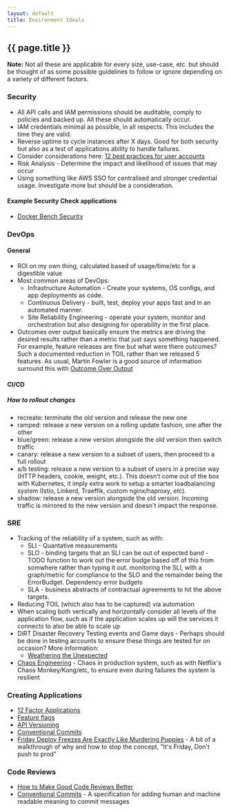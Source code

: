 ```yaml
---
layout: default
title: Environment Ideals
---
```


## {{ page.title }}

**Note:** Not all these are applicable for every size, use-case, etc. but should be thought of as some possible guidelines to follow or ignore depending on a variety of different factors.

### Security

* All API calls and IAM permissions should be auditable, comply to policies and backed up. All these should automatically occur.
* IAM credentials minimal as possible, in all respects. This includes the time they are valid.
* Reverse uptime to cycle instances after X days. Good for both security but also as a test of applications ability to handle failures.
* Consider considerations here: [12 best practices for user accounts](https://cloudplatform.googleblog.com/2018/01/12-best-practices-for-user-account.html)
* Risk Analysis - Determine the impact and likelihood of issues that may occur
* Using something like AWS SSO for centralised and stronger credential usage. Investigate more but should be a consideration.

#### Example Security Check applications

* [Docker Bench Security](https://github.com/docker/docker-bench-security)

### DevOps

#### General

* ROI on my own thing, calculated based of usage/time/etc for a digestible value
* Most common areas of DevOps:
  * Infrastructure Automation - Create your systems, OS configs, and app deployments as code.
  * Continuous Delivery - built, test, deploy your apps fast and in an automated manner.
  * Site Reliability Engineering - operate your system, monitor and orchestration but also designing for operability in the first place.
* Outcomes over output basically ensure the metrics are driving the desired results rather than a metric that just says something happened. For example, feature releases are fine but what were there outcomes? Such a documented reduction in TOIL rather than we released 5 features. As usual, Martin Fowler is a good source of information surround this with [Outcome Over Output]( https://martinfowler.com/bliki/OutcomeOverOutput.html)

#### CI/CD

##### How to rollout changes

* recreate: terminate the old version and release the new one
* ramped: release a new version on a rolling update fashion, one after the other
* blue/green: release a new version alongside the old version then switch traffic
* canary: release a new version to a subset of users, then proceed to a full rollout
* a/b testing: release a new version to a subset of users in a precise way (HTTP headers, cookie, weight, etc.). This doesn’t come out of the box with Kubernetes, it imply extra work to setup a smarter loadbalancing system (Istio, Linkerd, Traeffik, custom nginx/haproxy, etc).
* shadow: release a new version alongside the old version. Incoming traffic is mirrored to the new version and doesn't impact the response.

### SRE

* Tracking of the reliability of a system, such as with:
  * SLI - Quantative measurements
  * SLO - binding targets that an SLI can be out of expected band - TODO function to work out the error budge based off of this from somwhere rather than typing it out. monitoring the SLI, with a graph/metric for compliance to the SLO and the remainder being the ErrorBudget. Dependency error budgets
  * SLA - business abstracts of contractual agreements to hit the above targets.
* Reducing TOIL (which also has to be captured) via automation
* When scaling both vertically and horizontally consider all levels of the application flow, such as if the application scales up will the services it connects to also be able to scale up
* DiRT Disaster Recovery Testing events and Game days - Perhaps should be done in testing accounts to ensure these things are tested for on occasion? More information:
  * [Weathering the Unexpected](http://queue.acm.org/detail.cfm?id=2371516)
* [Chaos Engineering](http://principlesofchaos.org/) - Chaos in production system, such as with Netflix's Chaos Monkey/Kong/etc, to ensure even during failures the system is resilient

### Creating Applications

* [12 Factor Applications](https://12factor.net)
* [Feature flags](https://martinfowler.com/articles/feature-toggles.html)
* [API Versioning](https://cloudplatform.googleblog.com/2018/03/API-design-which-version-of-versioning-is-right-for-you.html)
* [Conventional Commits](https://www.conventionalcommits.org/en/v1.0.0/)
* [Friday Deploy Freezes Are Exactly Like Murdering Puppies](https://charity.wtf/2019/05/01/friday-deploy-freezes-are-exactly-like-murdering-puppies/) - A bit of a walkthrough of why and how to stop the concept, "It's Friday, Don't push to prod"

### Code Reviews

* [How to Make Good Code Reviews Better](https://stackoverflow.blog/2019/09/30/how-to-make-good-code-reviews-better/)
* [Conventional Commits](https://www.conventionalcommits.org/en/v1.0.0/) - A specification for adding human and machine readable meaning to commit messages
